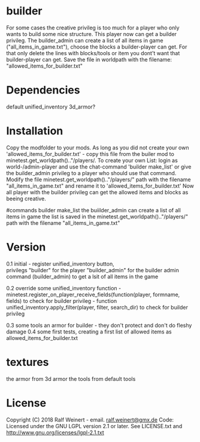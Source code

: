 # builder
For some cases the creative privileg is too much for a player who only wants to build some nice structure.
This player now can get a builder privileg. 
The builder_admin can create a list of all items in game ("all_items_in_game.txt"), 
choose the blocks a builder-player can get. For that only delete the lines with blocks/tools or item you dont't want that builder-player can get. Save the file in worldpath with the filename: "allowed_items_for_builder.txt" 
	
	
# Dependencies
default 
unified_inventory
3d_armor?


# Installation
Copy the modfolder to your mods.
As long as you did not create your own 'allowed_items_for_builder.txt' - copy this file from the builer mod to   minetest.get_worldpath().."/players/.
To create your own List:
login as world-/admin-player and use the chat-command 'builder make_list' or give the builder_admin privileg to a player who should use that command.
Modify the file minetest.get_worldpath().."/players/" path with the filename "all_items_in_game.txt" and rename it to 'allowed_items_for_builder.txt'
Now all player with the builder privileg can get the allowed items and blocks as beeing creative.  

#commands
builder make_list
	the buiilder_admin can create a list of all items in game 
	the list is saved in the minetest.get_worldpath().."/players/" path with the filename "all_items_in_game.txt"
	

# Version
0.1		initial - register unified_inventory button,	
				privilegs "builder" for the player
				"builder_admin" for the builder admin
				command (builder_admin) to get a lsit of all items in the game
				
0.2 	override some unified_inventory function
				- minetest.register_on_player_receive_fields(function(player, formname, fields)
					to check for builder privileg
				- function unified_inventory.apply_filter(player, filter, search_dir)
					to check for builder privileg
					
0.3		some tools an armor for builder - they don't protect and don't do fleshy damage
0.4 	some first tests, creating a first list of allowed items as allowed_items_for_builder.txt


# textures
the armor from 3d armor
the tools from default tools

# License
Copyright (C) 2018 Ralf Weinert - email. ralf.weinert@gmx.de
Code: Licensed under the GNU LGPL version 2.1 or later. See LICENSE.txt and http://www.gnu.org/licenses/lgpl-2.1.txt 


